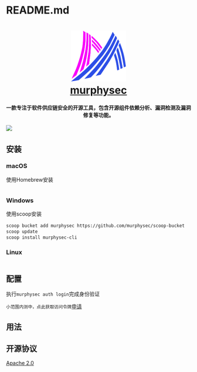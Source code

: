 # README.md

<h1 align="center">
  <img src="logo.png" alt="murphysec" width="150">
  <br><a href="https://murphysec.com" target="_blank">murphysec</a><br>
  <h4 align="center">一款专注于软件供应链安全的开源工具，包含开源组件依赖分析、漏洞检测及漏洞修复等功能。</h4>
</h1>
<p align="center">
  
</p>

![](media/16404924273208/16404949624351.jpg)

## 安装

### macOS

使用Homebrew安装

```shell
```

### Windows

使用scoop安装

```
scoop bucket add murphysec https://github.com/murphysec/scoop-bucket
scoop update
scoop install murphysec-cli
```

### Linux

```shell
```

## 配置

执行`murphysec auth login`完成身份验证

`小范围内测中，点此获取访问令牌`[申请](https://murphysec.com/dasdsa)

## 用法

## 开源协议

[Apache 2.0](LICENSE)
